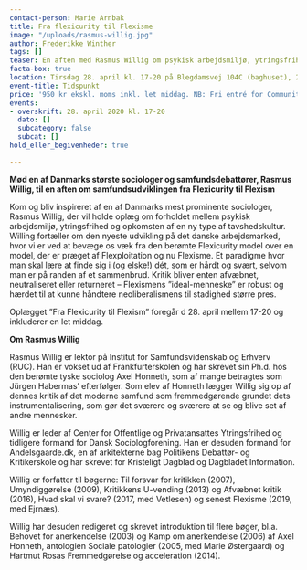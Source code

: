 ```yaml
---
contact-person: Marie Arnbak
title: Fra flexicurity til Flexisme
image: "/uploads/rasmus-willig.jpg"
author: Frederikke Winther
tags: []
teaser: En aften med Rasmus Willig om psykisk arbejdsmiljø, ytringsfrihed og tavshedskultur
facta-box: true
location: Tirsdag 28. april kl. 17-20 på Blegdamsvej 104C (baghuset), 2100 Kbh Ø
event-title: Tidspunkt
price: '950 kr ekskl. moms inkl. let middag. NB: Fri entré for Community-medlemmer'
events:
- overskrift: 28. april 2020 kl. 17-20
  dato: []
  subcategory: false
  subcat: []
hold_eller_begivenheder: true

---
```

**Mød en af Danmarks største sociologer og samfundsdebattører, Rasmus Willig, til en aften om samfundsudviklingen fra Flexicurity til Flexism**

Kom og bliv inspireret af en af Danmarks mest prominente sociologer, Rasmus Willig, der vil holde oplæg om forholdet mellem psykisk arbejdsmiljø, ytringsfrihed og opkomsten af en ny type af tavshedskultur. Willing fortæller om den nyeste udvikling på det danske arbejdsmarked, hvor vi er ved at bevæge os væk fra den berømte Flexicurity model over en model, der er præget af Flexploitation og nu Flexisme. Et paradigme hvor man skal lære at finde sig i (og elske!) dét, som er hårdt og svært, selvom man er på randen af et sammenbrud. Kritik bliver enten afvæbnet, neutraliseret eller returneret – Flexismens ”ideal-menneske” er robust og hærdet til at kunne håndtere neoliberalismens til stadighed større pres.

Oplægget ”Fra Flexicurity til Flexism” foregår d 28. april mellem 17-20 og inkluderer en let middag.

**Om Rasmus Willig**

Rasmus Willig er lektor på Institut for Samfundsvidenskab og Erhverv (RUC). Han er vokset ud af Frankfurterskolen og har skrevet sin Ph.d. hos den berømte tyske sociolog Axel Honneth, som af mange betragtes som Jürgen Habermas’ efterfølger. Som elev af Honneth lægger Willig sig op af dennes kritik af det moderne samfund som fremmedgørende grundet dets instrumentalisering, som gør det sværere og sværere at se og blive set af andre mennesker.

Willig er leder af Center for Offentlige og Privatansattes Ytringsfrihed og tidligere formand for Dansk Sociologforening. Han er desuden formand for Andelsgaarde.dk, en af arkitekterne bag Politikens Debattør- og Kritikerskole og har skrevet for Kristeligt Dagblad og Dagbladet Information.

Willig er forfatter til bøgerne: Til forsvar for kritikken (2007), Umyndiggørelse (2009), Kritikkens U-vending (2013) og Afvæbnet kritik (2016), Hvad skal vi svare? (2017, med Vetlesen) og senest Flexisme (2019, med Ejrnæs).

Willig har desuden redigeret og skrevet introduktion til flere bøger, bl.a. Behovet for anerkendelse (2003) og Kamp om anerkendelse (2006) af Axel Honneth, antologien Sociale patologier (2005, med Marie Østergaard) og Hartmut Rosas Fremmedgørelse og acceleration (2014).